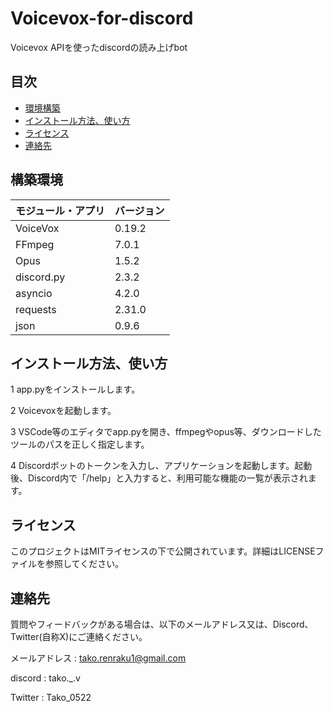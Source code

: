 # Voicevox-for-discord

Voicevox APIを使ったdiscordの読み上げbot

## 目次
- [環境構築](##環境構築)
- [インストール方法、使い方](##インストール方法、使い方)
- [ライセンス](##ライセンス)
- [連絡先](##連絡先)

## 構築環境

| モジュール・アプリ   | バージョン |
| --------------------- | ---------- |
| VoiceVox              | 0.19.2     |
| FFmpeg                | 7.0.1      |
| Opus                  | 1.5.2      |
| discord.py            | 2.3.2      |
| asyncio               | 4.2.0      |
| requests              | 2.31.0     |
| json                  | 0.9.6      |



## インストール方法、使い方
1 app.pyをインストールします。

2 Voicevoxを起動します。

3 VSCode等のエディタでapp.pyを開き、ffmpegやopus等、ダウンロードしたツールのパスを正しく指定します。

4 Discordボットのトークンを入力し、アプリケーションを起動します。起動後、Discord内で「/help」と入力すると、利用可能な機能の一覧が表示されます。



## ライセンス
このプロジェクトはMITライセンスの下で公開されています。詳細はLICENSEファイルを参照してください。



## 連絡先
質問やフィードバックがある場合は、以下のメールアドレス又は、Discord、Twitter(自称X)にご連絡ください。

メールアドレス : tako.renraku1@gmail.com

discord : tako._.v

Twitter : Tako_0522

